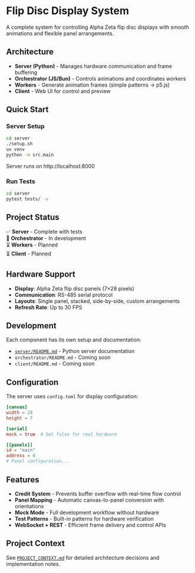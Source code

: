 # Flip Disc Display System

A complete system for controlling Alpha Zeta flip disc displays with smooth animations and flexible panel arrangements.

## Architecture

- **Server (Python)** - Manages hardware communication and frame buffering
- **Orchestrator (JS/Bun)** - Controls animations and coordinates workers  
- **Workers** - Generate animation frames (simple patterns → p5.js)
- **Client** - Web UI for control and preview

## Quick Start

### Server Setup
```bash
cd server
./setup.sh
uv venv
python -m src.main
```

Server runs on http://localhost:8000

### Run Tests
```bash
cd server
pytest tests/ -v
```

## Project Status

✅ **Server** - Complete with tests  
🚧 **Orchestrator** - In development  
⏳ **Workers** - Planned  
⏳ **Client** - Planned  

## Hardware Support

- **Display**: Alpha Zeta flip disc panels (7×28 pixels)
- **Communication**: RS-485 serial protocol
- **Layouts**: Single panel, stacked, side-by-side, custom arrangements
- **Refresh Rate**: Up to 30 FPS

## Development

Each component has its own setup and documentation:

- [`server/README.md`](server/README.md) - Python server documentation
- `orchestrator/README.md` - Coming soon
- `client/README.md` - Coming soon

## Configuration

The server uses `config.toml` for display configuration:

```toml
[canvas]
width = 28
height = 7

[serial]
mock = true  # Set false for real hardware

[[panels]]
id = "main"
address = 0
# Panel configuration...
```

## Features

- **Credit System** - Prevents buffer overflow with real-time flow control
- **Panel Mapping** - Automatic canvas-to-panel conversion with orientations
- **Mock Mode** - Full development workflow without hardware
- **Test Patterns** - Built-in patterns for hardware verification
- **WebSocket + REST** - Efficient frame delivery and control APIs

## Project Context

See [`PROJECT_CONTEXT.md`](PROJECT_CONTEXT.md) for detailed architecture decisions and implementation notes.